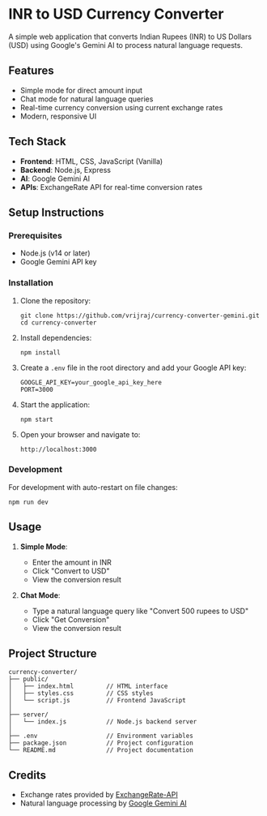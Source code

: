 # INR to USD Currency Converter

A simple web application that converts Indian Rupees (INR) to US Dollars (USD) using Google's Gemini AI to process natural language requests.

## Features

- Simple mode for direct amount input
- Chat mode for natural language queries
- Real-time currency conversion using current exchange rates
- Modern, responsive UI

## Tech Stack

- **Frontend**: HTML, CSS, JavaScript (Vanilla)
- **Backend**: Node.js, Express
- **AI**: Google Gemini AI
- **APIs**: ExchangeRate API for real-time conversion rates

## Setup Instructions

### Prerequisites

- Node.js (v14 or later)
- Google Gemini API key

### Installation

1. Clone the repository:
   ```
   git clone https://github.com/vrijraj/currency-converter-gemini.git
   cd currency-converter
   ```

2. Install dependencies:
   ```
   npm install
   ```

3. Create a `.env` file in the root directory and add your Google API key:
   ```
   GOOGLE_API_KEY=your_google_api_key_here
   PORT=3000
   ```

4. Start the application:
   ```
   npm start
   ```

5. Open your browser and navigate to:
   ```
   http://localhost:3000
   ```

### Development

For development with auto-restart on file changes:
```
npm run dev
```

## Usage

1. **Simple Mode**:
   - Enter the amount in INR
   - Click "Convert to USD"
   - View the conversion result

2. **Chat Mode**:
   - Type a natural language query like "Convert 500 rupees to USD"
   - Click "Get Conversion"
   - View the conversion result

## Project Structure

```
currency-converter/
├── public/
│   ├── index.html         // HTML interface
│   ├── styles.css         // CSS styles
│   └── script.js          // Frontend JavaScript
│
├── server/
│   └── index.js           // Node.js backend server
│
├── .env                   // Environment variables
├── package.json           // Project configuration
└── README.md              // Project documentation
```

## Credits

- Exchange rates provided by [ExchangeRate-API](https://www.exchangerate-api.com/)
- Natural language processing by [Google Gemini AI](https://ai.google.dev/)
